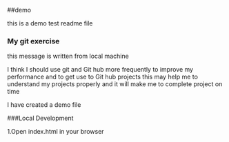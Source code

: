 ##demo

this is a demo test readme file

### My git exercise
this message is written from local machine

I think I should use git and Git hub more frequently to improve my performance and to get use to Git hub projects
this  may help me to understand my projects properly and it will make me to complete project on time

 I have created a demo file

###Local Development

1.Open index.html in your browser
